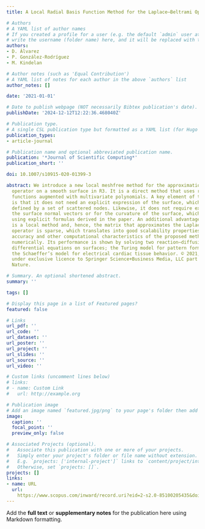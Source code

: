 ```yaml
---
title: A Local Radial Basis Function Method for the Laplace–Beltrami Operator

# Authors
# A YAML list of author names
# If you created a profile for a user (e.g. the default `admin` user at `content/authors/admin/`), 
# write the username (folder name) here, and it will be replaced with their full name and linked to their profile.
authors:
- D. Álvarez
- P. González-Rodríguez
- M. Kindelan

# Author notes (such as 'Equal Contribution')
# A YAML list of notes for each author in the above `authors` list
author_notes: []

date: '2021-01-01'

# Date to publish webpage (NOT necessarily Bibtex publication's date).
publishDate: '2024-12-12T12:22:36.468040Z'

# Publication type.
# A single CSL publication type but formatted as a YAML list (for Hugo requirements).
publication_types:
- article-journal

# Publication name and optional abbreviated publication name.
publication: '*Journal of Scientific Computing*'
publication_short: ''

doi: 10.1007/s10915-020-01399-3

abstract: We introduce a new local meshfree method for the approximation of the Laplace–Beltrami
  operator on a smooth surface in R3. It is a direct method that uses radial basis
  functions augmented with multivariate polynomials. A key element of this method
  is that it does not need an explicit expression of the surface, which can be simply
  defined by a set of scattered nodes. Likewise, it does not require expressions for
  the surface normal vectors or for the curvature of the surface, which are approximated
  using explicit formulas derived in the paper. An additional advantage is that it
  is a local method and, hence, the matrix that approximates the Laplace–Beltrami
  operator is sparse, which translates into good scalability properties. The convergence,
  accuracy and other computational characteristics of the proposed method are studied
  numerically. Its performance is shown by solving two reaction–diffusion partial
  differential equations on surfaces; the Turing model for pattern formation, and
  the Schaeffer’s model for electrical cardiac tissue behavior. © 2021, The Author(s),
  under exclusive licence to Springer Science+Business Media, LLC part of Springer
  Nature.

# Summary. An optional shortened abstract.
summary: ''

tags: []

# Display this page in a list of Featured pages?
featured: false

# Links
url_pdf: ''
url_code: ''
url_dataset: ''
url_poster: ''
url_project: ''
url_slides: ''
url_source: ''
url_video: ''

# Custom links (uncomment lines below)
# links:
# - name: Custom Link
#   url: http://example.org

# Publication image
# Add an image named `featured.jpg/png` to your page's folder then add a caption below.
image:
  caption: ''
  focal_point: ''
  preview_only: false

# Associated Projects (optional).
#   Associate this publication with one or more of your projects.
#   Simply enter your project's folder or file name without extension.
#   E.g. `projects: ['internal-project']` links to `content/project/internal-project/index.md`.
#   Otherwise, set `projects: []`.
projects: []
links:
- name: URL
  url: 
    https://www.scopus.com/inward/record.uri?eid=2-s2.0-85100205435&doi=10.1007%2fs10915-020-01399-3&partnerID=40&md5=58fff02a030d4bcd72652ba5b761a9ff
---
```


Add the **full text** or **supplementary notes** for the publication here using Markdown formatting.
